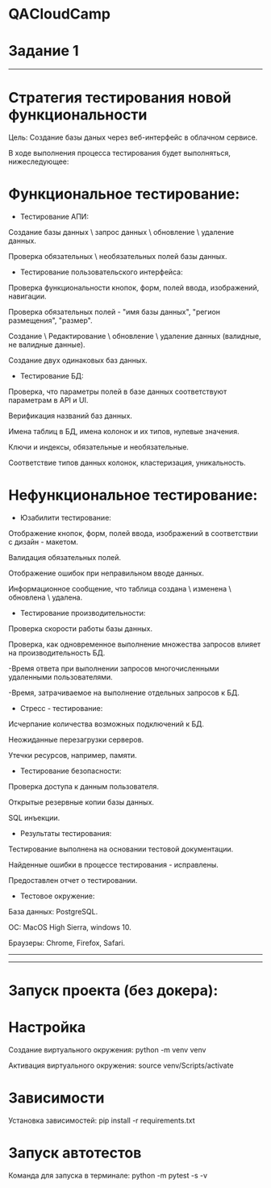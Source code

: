 # QAСloudCamp

# Задание 1

____________________________________________________



# Стратегия тестирования новой функциональности

Цель: Создание  базы даных через веб-интерфейс в облачном сервисе.

В ходе выполнения процесса тестирования будет выполняться, нижеследующее:

# Функциональное тестирование:
- Тестирование АПИ:

Создание базы данных \ запрос данных \ обновление \ удаление данных.

Проверка обязательных \ необязательных полей базы данных.

- Тестирование пользовательского интерфейса:

Проверка функциональности кнопок, форм, полей ввода, изображений, навигации.

Проверка обязательных полей - "имя базы данных",  "регион размещения", "размер".

Создание \ Редактирование \ обновление \ удаление данных (валидные, не валидные данные).

Создание двух одинаковых баз данных.

- Тестирование БД:

Проверка, что параметры полей в базе данных соответствуют параметрам в API и UI.

Верификация названий баз данных.

Имена таблиц в БД, имена колонок и их типов, нулевые значения.

Ключи и индексы, обязательные и необязательные.

Соответствие типов данных колонок, кластеризация, уникальность.


# Нефункциональное тестирование:

- Юзабилити тестирование:

Отображение кнопок, форм, полей ввода, изображений в соответствии с дизайн - макетом.

Валидация обязательных полей.

Отображение ошибок при неправильном вводе данных.

Информационное сообщение, что таблица создана \ изменена \ обновлена \ удалена.


- Тестирование производительности:

Проверка скорости работы базы данных.

Проверка, как одновременное выполнение множества запросов влияет на производительность БД.

-Время ответа при выполнении запросов многочисленными удаленными пользователями.
 
-Время, затрачиваемое на выполнение отдельных запросов к БД.

- Стресс - тестирование:

Исчерпание количества возможных подключений к БД.

Неожиданные перезагрузки серверов.

Утечки ресурсов, например, памяти.

- Тестирование безопасности:

Проверка доступа к данным пользователя.

Открытые резервные копии базы данных.

SQL инъекции.

- Результаты тестирования:
  
Тестирование выполнена на основании тестовой документации.

Найденные ошибки в процессе тестирования - исправлены.

Предоставлен отчет о тестировании.

- Тестовое окружение:
  
База данных: PostgreSQL.

ОС: MacOS High Sierra, windows 10.

Браузеры: Chrome, Firefox, Safari.

_____________________________________________________________________________________________

_____________________________________________________________________________________________

# Запуск проекта (без докера):

# Настройка
Создание виртуального окружения: python -m venv venv

Активация виртуального окружения: source venv/Scripts/activate

# Зависимости
Установка зависимостей: pip install -r requirements.txt

# Запуск автотестов
Команда для запуска в терминале: python -m pytest -s -v
